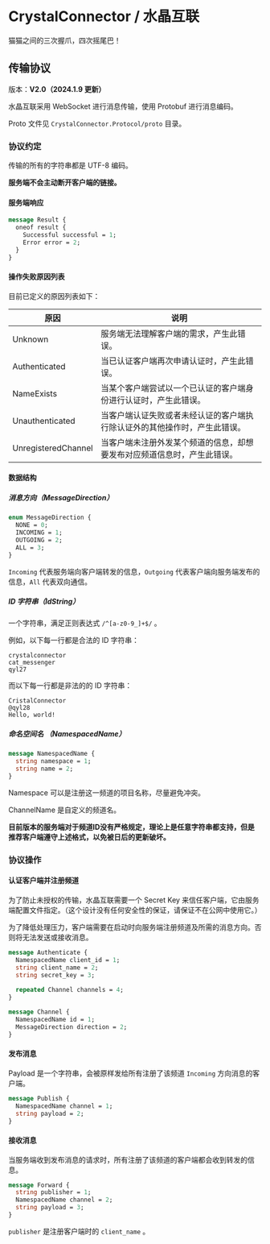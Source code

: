 # CrystalConnector / 水晶互联
猫猫之间的三次握爪，四次摇尾巴！



## 传输协议

版本：**V2.0（2024.1.9 更新）**

水晶互联采用 WebSocket 进行消息传输，使用 Protobuf 进行消息编码。

Proto 文件见 `CrystalConnector.Protocol/proto` 目录。



### 协议约定

传输的所有的字符串都是 UTF-8 编码。

**服务端不会主动断开客户端的链接。**



#### 服务端响应

```protobuf
message Result {
  oneof result {
    Successful successful = 1;
    Error error = 2;
  }
}
```



#### 操作失败原因列表

目前已定义的原因列表如下：

| 原因                | 说明                                                         |
| ------------------- | ------------------------------------------------------------ |
| Unknown             | 服务端无法理解客户端的需求，产生此错误。                     |
| Authenticated       | 当已认证客户端再次申请认证时，产生此错误。                   |
| NameExists          | 当某个客户端尝试以一个已认证的客户端身份进行认证时，产生此错误。 |
| Unauthenticated     | 当客户端认证失败或者未经认证的客户端执行除认证外的其他操作时，产生此错误。 |
| UnregisteredChannel | 当客户端未注册外发某个频道的信息，却想要发布对应频道信息时，产生此错误。 |



#### 数据结构

##### 消息方向（MessageDirection）

```protobuf
enum MessageDirection {
  NONE = 0;
  INCOMING = 1;
  OUTGOING = 2;
  ALL = 3;
}
```

`Incoming` 代表服务端向客户端转发的信息，`Outgoing` 代表客户端向服务端发布的信息，`All` 代表双向通信。



##### ID 字符串（IdString）

一个字符串，满足正则表达式 `/^[a-z0-9_]+$/` 。

例如，以下每一行都是合法的 ID 字符串：

```
crystalconnector
cat_messenger
qyl27
```

而以下每一行都是非法的的 ID 字符串：

```
CristalConnector
@qyl28
Hello, world!
```



##### 命名空间名 （NamespacedName）

```protobuf
message NamespacedName {
  string namespace = 1;
  string name = 2;
}
```

Namespace 可以是注册这一频道的项目名称，尽量避免冲突。

ChannelName 是自定义的频道名。

**目前版本的服务端对于频道ID没有严格规定，理论上是任意字符串都支持，但是推荐客户端遵守上述格式，以免被日后的更新破坏。**



### 协议操作

#### 认证客户端并注册频道

为了防止未授权的传输，水晶互联需要一个 Secret Key 来信任客户端，它由服务端配置文件指定。（这个设计没有任何安全性的保证，请保证不在公网中使用它。）

为了降低处理压力，客户端需要在启动时向服务端注册频道及所需的消息方向。否则将无法发送或接收消息。

```protobuf
message Authenticate {
  NamespacedName client_id = 1;
  string client_name = 2;
  string secret_key = 3;
  
  repeated Channel channels = 4;
}

message Channel {
  NamespacedName id = 1;
  MessageDirection direction = 2;
}
```



#### 发布消息

Payload 是一个字符串，会被原样发给所有注册了该频道 `Incoming` 方向消息的客户端。

```protobuf
message Publish {
  NamespacedName channel = 1;
  string payload = 2;
}
```



#### 接收消息

当服务端收到发布消息的请求时，所有注册了该频道的客户端都会收到转发的信息。

```protobuf
message Forward {
  string publisher = 1;
  NamespacedName channel = 2;
  string payload = 3;
}
```

`publisher` 是注册客户端时的 `client_name` 。
